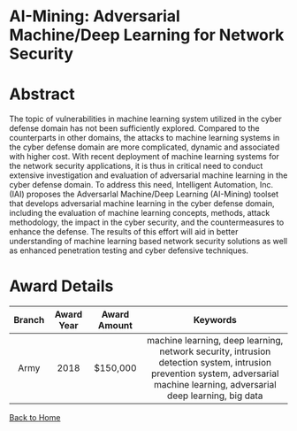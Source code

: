 
AI-Mining: Adversarial Machine/Deep Learning for Network Security
=================================================================

# Abstract


The topic of vulnerabilities in machine learning system utilized in the cyber defense domain has not been sufficiently explored. Compared to the counterparts in other domains, the attacks to machine learning systems in the cyber defense domain are more complicated, dynamic and associated with higher cost. With recent deployment of machine learning systems for the network security applications, it is thus in critical need to conduct extensive investigation and evaluation of adversarial machine learning in the cyber defense domain. To address this need, Intelligent Automation, Inc. (IAI) proposes the AdversarIal Machine/Deep Learning (AI-Mining) toolset that develops adversarial machine learning in the cyber defense domain, including the evaluation of machine learning concepts, methods, attack methodology, the impact in the cyber security, and the countermeasures to enhance the defense. The results of this effort will aid in better understanding of machine learning based network security solutions as well as enhanced penetration testing and cyber defensive techniques.  

# Award Details

|Branch|Award Year|Award Amount|Keywords|
| :---: | :---: | :---: | :---: |
|Army|2018|$150,000|machine learning, deep learning, network security, intrusion detection system, intrusion prevention system, adversarial machine learning, adversarial deep learning, big data|
  
  


[Back to Home](https://github.com/chrischow/dod_sbir_awards/CC/#1024)